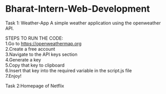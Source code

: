 # Bharat-Intern-Web-Development
Task 1: Weather-App A simple weather application using the openweather API.

STEPS TO RUN THE CODE: <br>
1.Go to https://openweathermap.org<br>
2.Create a free account<br>
3.Navigate to the API keys section<br>
4.Generate a key<br>
5.Copy that key to clipboard<br>
6.Insert that key into the required variable in the script.js file<br>
7.Enjoy!<br>

Task 2:Homepage of Netflix

